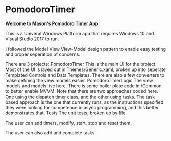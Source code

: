 # PomodoroTimer

<b>Welcome to Mason's Pomodoro Timer App</b>

This is a Univeral Windows Platform app that requires Windows 10 and Visual Studio 2017 to run.

I followed the Model View View-Model design pattern to enable easy testing and proper seperation of concerns.

There are 3 projects:
    PomodoroTimer
        This is the main UI for the project. Most of the UI is layed out in Themes/Generic.xaml, broken up into seperate Templated Controls and Data Templates.
        There are also a few converters to make defining the view models easier.
    PomodoroTimerLogic
        The view models and models live here. There is some boiler plate code in /Common to better enable MVVM.
        Note that there are two approaches coded here. One using the dispatch timer class, and the other using tasks.
        The task based approach is the one that currently runs, as the instructions specified they were looking for
        competence in async programming, and this better demonstrates that.
    Tests
        The unit tests, broken up by file.

The user can add timers, modify, start, stop and reset them.

The user can also add and complete tasks.
